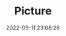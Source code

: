 ---
weight: 1
images:
- /images/edited/221.jpeg
title: Picture
date: 2022-09-11 23:08:26
tags: [luminar neo,work,FE 28-70mm F3.5-5.6 OSS,ILCE-7M3,28.0,suitcase,couch]
---